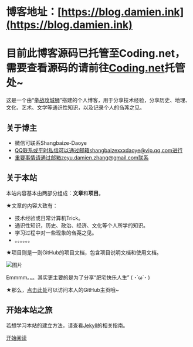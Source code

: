 # 博客地址：[https://blog.damien.ink](https://blog.damien.ink)

# 目前此博客源码已托管至Coding.net，需要查看源码的请前往[Coding.net](https://coding.net/u/Shangbaize-Daoye/p/Shangbaize-Daoye.coding.me/git/tree/master)托管处~

这是一个由“[拳战攻城狮](https://github.com/Shangbaize-Daoye)”搭建的个人博客，用于分享技术经验，分享历史、地理、文化、艺术、文学等通识性知识，以及记录个人的刍荛之见。

## 关于博主

* 微信可联系Shangbaize-Daoye
* QQ联系或平时私信可以通过邮箱shangbaizexxxdaoye@vip.qq.com进行
* 重要事情请通过邮箱zeyu.damien.zhang@gmail.com联系

## 关于本站

本站内容基本由两部分组成：**文章**和**项目**。

★文章的内容大致有：

* 技术经验或日常计算机Trick。
* 通识性知识，历史、政治、经济、文化等个人所学的知识。
* 学习过程中对一些现象的刍荛之见。
* 。。。。。。

★项目则是一则GitHub的项目文档，包含项目说明文档和使用文档。

![图片](https://timgsa.baidu.com/timg?image&quality=80&size=b9999_10000&sec=1526818861626&di=dd0473de6e204a994666eda3ddcbfd8c&imgtype=0&src=http%3A%2F%2Fimgsrc.baidu.com%2Fbaike%2Fpic%2Fitem%2Ffd039245d688d43fe8dbf04d711ed21b0ef43b1a.jpg)

Emmmm。。。其实更主要的是为了分享“肥宅快乐人生” ( ･´ω`･ )

★那么，[点击此处](https://github.com/Shangbaize-Daoye)可以访问本人的GitHub主页哦~

## 开始本站之旅

若想学习本站的建立方法，请查看[Jekyll](https://jekyllrb.com)的相关指南。

[开始阅读](https://blog.damien.ink/posts)
